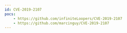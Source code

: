 ```yaml
---
id: CVE-2019-2107
pocs:
    - https://github.com/infiniteLoopers/CVE-2019-2107
    - https://github.com/marcinguy/CVE-2019-2107
---
```

